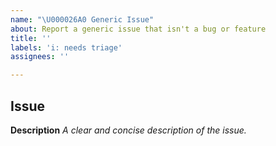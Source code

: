 ```yaml
---
name: "\U000026A0 Generic Issue"
about: Report a generic issue that isn't a bug or feature
title: ''
labels: 'i: needs triage'
assignees: ''

---
```


## Issue

**Description**
_A clear and concise description of the issue._